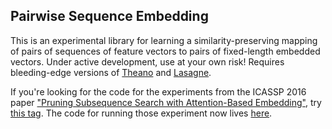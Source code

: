 ## Pairwise Sequence Embedding

This is an experimental library for learning a similarity-preserving mapping of pairs of sequences of feature vectors to pairs of fixed-length embedded vectors.  Under active development, use at your own risk!  Requires bleeding-edge versions of [Theano](https://github.com/Theano/Theano) and [Lasagne](https://github.com/Lasagne/Lasagne).

If you're looking for the code for the experiments from the ICASSP 2016 paper ["Pruning Subsequence Search with Attention-Based Embedding"](http://colinraffel.com/publications/icassp2016pruning.pdf), try [this tag](https://github.com/craffel/pse/releases/tag/v0.1.0).  The code for running those experiment now lives [here](https://github.com/craffel/midi-dataset/tree/master/experiments/pse).
